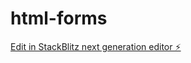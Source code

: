 # html-forms

[Edit in StackBlitz next generation editor ⚡️](https://stackblitz.com/~/github.com/raniyaptla/html-forms)